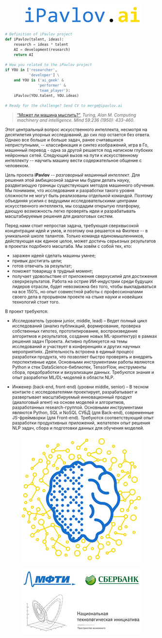<p align="center">
<img src="./images/ipavlov_header.png">
</p>

```python
# Definition of iPavlov project
def iPavlov(talent, ideas):
    research = ideas * talent
    AI = development(research)
    return AI

# How you related to the iPavlov project
if YOU in ['researcher', 
           'developer'] \
    and YOU is ('ai_geek' &
               'performer' &
               'team_player'):
    iPavlov(YOU.talent, YOU.ideas)
    
# Ready for the challenge? Send CV to merge@ipavlov.ai
```

> [“Может ли машина мыслить?”](http://www.turingarchive.org/browse.php/B/9 "Turing, Alan M. Computing machinery and intelligence. Mind 59.236 (1950): 433-460."), _Turing, Alan M. Computing machinery and intelligence. Mind 59.236 (1950): 433-460._

Этот центральный вопрос искусственного интеллекта, несмотря на десятилетия упорных исследований, до сих пор остается без ответа. Однако все больше и больше задач, ранее считавшихся неприступными, -- классификация и синтез изображений, игра в Го, машинный перевод - одна за другой решается под натиском глубоких нейронных сетей. Следующий вызов на пути к искусственному интеллекту -- научить машину вести содержательное общение с человеком. 

Цель проекта **iPavlov** -- _разговорный машинный интеллект_. Для решения этой амбициозной задачи мы будем делать науку, раздвигающую  границы существующих методов машинного обучения. Мы понимаем, что исследования и разработки такого уровня сложности не могут быть реализованы отдельной командой. Поэтому объединяя усилия с ведущими исследовательскими центрами искусственного интеллекта, мы создадим открытую платформу, дающую возможность легко проверять идеи и разрабатывать масштабируемые решения для диалоговых систем. 

Перед нами стоит непростая задача, требующая сверхвысокой концентрации идей и умов, и поэтому она решается на Физтехе -- в уникальной школе талантов.  Только команда единомышленников, действующая как единое целое, может достичь серьезных результатов в проектах подобного масштаба. Мы зовём с собой тех, кто:
- заражен идеей сделать машины умнее;
- привык достигать цели;
- готов отвечать за результат;
- поможет товарищу в трудный момент;
- получает удовольствие от приложения сверхусилий для достижения сверхрезультатов.
Работа на острие ИИ-индустрии среди будущих лидеров отрасли, будет невозможна без того, чтобы выкладываться на все 150%, но опыт совместной работы с профессионалами своего дела в прорывном проекте на стыке науки и новейших технологий стоит того.


В проект требуются:

* Исследователь (уровни junior, middle, lead) – 
Ведет полный цикл исследований (анализ публикаций, формирование, проверка собственных гипотез, прототипирование, воспроизведение алгоритмов и результатов, создание новых ML-архитектур) в рамках решения задач Проекта. Активно публикуется на темы исследований и участвует в конференциях и других научных мероприятиях. Деятельность встроена в единый процесс разработки продукта, что позволяет быстро проверять и внедрять перспективные идеи.
Основными инструментами работы являются Python и стек DataScience-библиотек, TensorFlow, инструменты сбора, предобработки и визуализации данных. Требуются знания и опыт разработки ML/DL-моделей в области NLP.

* Инженер (back-end, front-end) (уровни middle, senior) – 
В тесном контакте с исследователями проектирует, разрабатывает и развертывает масштабируемый инновационный продукт (диалоговый агент) на основе моделей и алгоритмов, разработанных research-группой.
Основными инструментами являются Python, SQL и NoSQL СУБД (для Back-end), современные JS-фреймворки (для Front-end). Требуются соответствующий опыт разработки продуктивных приложений, желателен опыт решения NLP задач, сбора и подготовки данных для обучения моделей.

<p align="center">
<img src="/images/ipavlov_logo.png">
</p>

<p align="center">
<img src="/images/ipavlov_footer.png">
</p>
